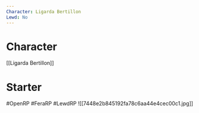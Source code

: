 ```yaml
---
Character: Ligarda Bertillon
Lewd: No
---
```

# Character
[[Ligarda Bertillon]]

# Starter
 

#OpenRP #FeraRP #LewdRP 
![[7448e2b845192fa78c6aa44e4cec00c1.jpg]]